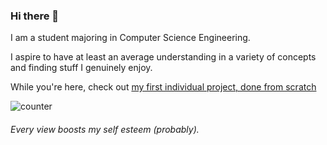### Hi there 👋

<!--
**keshavshivkumar/keshavshivkumar** is a ✨ _special_ ✨ repository because its `README.md` (this file) appears on your GitHub profile.
-->
I am a student majoring in Computer Science Engineering.

I aspire to have at least an average understanding in a variety of concepts and finding stuff I genuinely enjoy.

While you're here, check out [my first individual project, done from scratch](https://github.com/keshavshivkumar/spotifygenreclassifier)

![counter](https://en5ibiur3632p8e.m.pipedream.net)

###### Every view boosts my self esteem (probably). 

